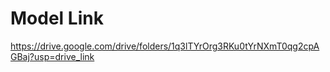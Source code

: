 # Model Link
https://drive.google.com/drive/folders/1q3lTYrOrg3RKu0tYrNXmT0qg2cpAGBaj?usp=drive_link
